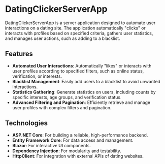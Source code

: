 # DatingClickerServerApp

DatingClickerServerApp is a server application designed to automate user interactions on a dating site. The application automatically "clicks" or interacts with profiles based on specified criteria, gathers user statistics, and manages user actions, such as adding to a blacklist.

## Features

- **Automated User Interactions**: Automatically "likes" or interacts with user profiles according to specified filters, such as online status, verification, or interests.
- **Blacklist Management**: Easily add users to a blacklist to avoid unwanted interactions.
- **Statistics Gathering**: Generate statistics on users, including counts by specific interests, age groups, and verification status.
- **Advanced Filtering and Pagination**: Efficiently retrieve and manage user profiles with complex filters and pagination.

## Technologies

- **ASP.NET Core**: For building a reliable, high-performance backend.
- **Entity Framework Core**: For data access and management.
- **Blazor**: For interactive UI components.
- **Dependency Injection**: For modularity and testability.
- **HttpClient**: For integration with external APIs of dating websites.

